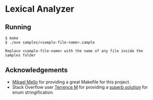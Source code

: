 # Lexical Analyzer  

## Running

    $ make
    $ ./exe samples/<sample-file-name>.sample

`Replace <sample-file-name> with the name of any file inside the samples folder`

## Acknowledgements

- [Mikael Mello](https://github.com/mikaelmello) for providing a great Makefile for this project.
- Stack Overflow user [Terrence M](https://stackoverflow.com/users/1411249/terrence-m) for providing a [superb solution](https://stackoverflow.com/questions/9907160/how-to-convert-enum-names-to-string-in-c) for enum stringification.